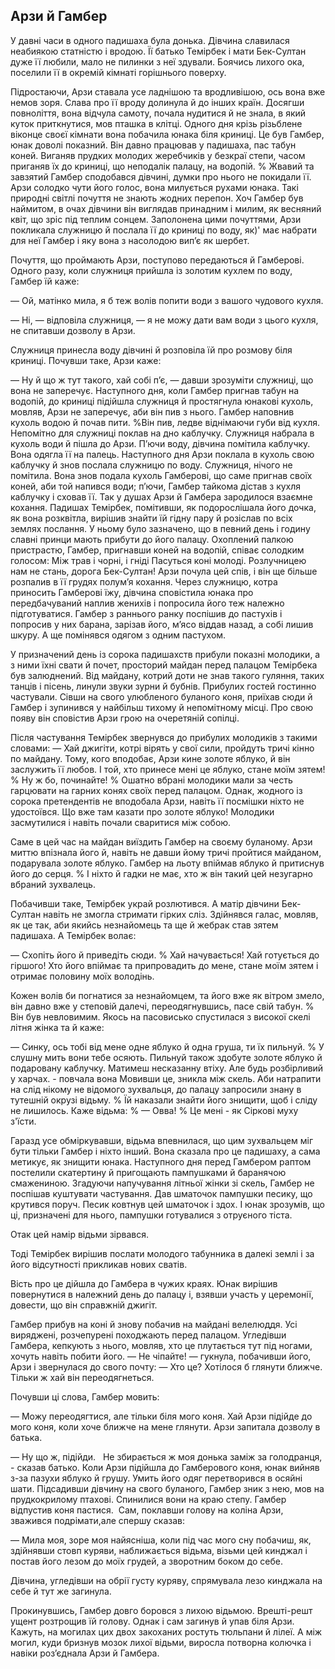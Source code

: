 ## Арзи й Гамбер

У давні часи в одного падишаха була донька.
Дівчина славилася неабиякою статністю і вродою.
Її батько Темірбек і мати Бек-Султан дуже її любили, мало не пилинки з неї здували.
Боячись лихого ока, поселили її в окремій кімнаті горішнього поверху.

Підростаючи, Арзи ставала усе ладнішою та вродливішою, ось вона вже немов зоря.
Слава про її вроду долинула й до інших країн.
Досягши повноліття, вона відчула самоту, почала нудитися й не знала, в який куток приткнутися, мов пташка в клітці.
Одного дня крізь різьблене віконце своєї кімнати вона побачила юнака біля криниці.
Це був Гамбер, юнак доволі показний.
Він давно працював у падишаха, пас табун коней.
Виганяв прудких молодих жеребчиків у безкраї степи, часом приганяв їх до криниці, що неподалік палацу, на водопій.
% Жвавий та завзятий Гамбер сподобався дівчині, думки про нього не покидали її.
Арзи солодко чути його голос, вона милується рухами юнака.
Такі природні світлі почуття не знають жодних перепон.
Хоч Гамбер був наймитом, в очах дівчини він виглядав принадним і милим, як весняний квіт, що зріс під теплим сонцем.
Заполонена цими почуттями, Арзи покликала служницю й послала її до криниці по воду, як)' має набрати для неї Гамбер і яку вона з насолодою вип’є як шербет.

Почуття, що проймають Арзи, поступово передаються й Гамберові.
Одного разу, коли служниця прийшла із золотим кухлем по воду, Гамбер їй каже:

— Ой, матінко мила, я б теж волів попити води з вашого чудового кухля.

— Ні, — відповіла служниця, — я не можу дати вам води з цього кухля, не спитавши дозволу в Арзи.

Служниця принесла воду дівчині й розповіла їй про розмову біля криниці.
Почувши таке, Арзи каже:

— Ну й що ж тут такого, хай собі п’є, — давши зрозуміти служниці, що вона не заперечує.
Наступного дня, коли Гамбер пригнав табун на водопій, до криниці підійшла служниця й простягнула юнакові кухоль, мовляв, Арзи не заперечує, аби він пив з нього.
Гамбер наповнив кухоль водою й почав пити.
%Він пив, ледве віднімаючи губи від кухля.
Непомітно для служниці поклав на дно каблучку.
Служниця набрала в кухоль води й пішла до Арзи.
П’ючи воду, дівчина помітила каблучку.
Вона одягла її на палець.
Наступного дня Арзи поклала в кухоль свою каблучку й знов послала служницю по воду.
Служниця, нічого не помітила.
Вона знов подала кухоль Гамберові, що саме пригнав своїх коней, аби той напився води; п’ючи, Гамбер тайкома дістав з кухля каблучку і сховав її.
Так у душах Арзи й Гамбера зародилося взаємне кохання.
Падишах Темірбек, помітивши, як подорослішала його дочка, як вона розквітла, вирішив знайти їй гідну пару й розіслав по всіх землях послання.
У ньому було зазначено, що в певний день і годину славні принци мають прибути до його палацу.
Охоплений палкою пристрастю, Гамбер, пригнавши коней на водопій, співає солодким голосом:
Між трав і чорні, і гніді
Пасуться коні молоді.
Розлучницею нам не стань, дорога Бек-Султан!
Арзи почула цей спів, і він ще більше розпалив в її грудях полум’я кохання.
Через служницю, котра приносить Гамберові їжу, дівчина сповістила юнака про передбачуваний наплив женихів і попросила його теж належно підготуватися.
Гамбер з раннього ранку поспішив до пастухів і попросив у них барана, зарізав його, м’ясо віддав назад, а собі лишив шкуру.
А ще помінявся одягом з одним пастухом.

У призначений день із сорока падишахств прибули показні молодики, а з ними їхні свати й почет, просторий майдан перед палацом Темірбека був залюднений.
Від майдану, котрий доти не знав такого гуляння, таких танців і пісень, линули звуки зурни й бубнів.
Прибулих гостей гостинно частували.
Сівши на свого улюбленого буланого коня, приїхав сюди й Гамбер і зупинився у найбільш тихому й непомітному місці.
Про свою появу він сповістив Арзи грою на очеретяній сопілці.

Після частування Темірбек звернувся до прибулих молодиків з такими словами: — Хай джигіти, котрі вірять у свої сили, пройдуть тричі кінно по майдану.
Тому, кого вподобає, Арзи кине золоте яблуко, й він заслужить її любов.
І той, хто принесе мені це яблуко, стане моїм зятем!
% Ну ж бо, починайте!
% Ошатно вбрані молодики мали за честь гарцювати на гарних конях своїх перед палацом.
Однак, жодного із сорока претендентів не вподобала Арзи, навіть її посмішки ніхто не удостоївся.
Що вже там казати про золоте яблуко!
Молодики засмутилися і навіть почали сваритися між собою.

Саме в цей час на майдан виїздить Гамбер на своєму буланому.
Арзи миттю впізнала його й, навіть не давши йому тричі пройтися майданом, подарувала золоте яблуко.
Гамбер на льоту впіймав яблуко й притиснув його до серця.
% І ніхто й гадки не має, хто ж він такий цей незугарно вбраний зухвалець.

Побачивши таке, Темірбек украй розлютився.
А матір дівчини Бек-Султан навіть не змогла стримати гірких сліз.
Здійнявся галас, мовляв, як це так, аби якийсь незнайомець та ще й жебрак став зятем падишаха.
А Темірбек волає:

— Схопіть його й приведіть сюди.
% Хай начувається! Хай готується до гіршого!
Хто його впіймає та припровадить до мене, стане моїм зятем і отримає половину моїх володінь.

Кожен волів би погнатися за незнайомцем, та його вже як вітром змело, він давно вже у степовій далечі, переодягнувшись, пасе свій табун.
% Він був невловимим.
Якось на пасовисько спустилася з високої скелі літня жінка та й каже:

— Синку, ось тобі від мене одне яблуко й одна груша, ти їх пильнуй.
% У слушну мить вони тебе осяють.
Пильнуй також здобуте золоте яблуко й подаровану каблучку.
Матимеш несказанну втіху.
Але будь розбірливий у харчах. - повчала вона
Мовивши це, зникла між скель.
Аби натрапити на слід нікому не відомого зухвальця, до палацу запросили знану в тутешній окрузі відьму.
% Їй наказали знайти його знищити, щоб і сліду не лишилось.
Каже відьма:
% — Овва!
% Це мені - як Сіркові муху з'їсти.

Гаразд усе обміркувавши, відьма впевнилася, що цим зухвальцем міг бути тільки Гамбер і ніхто інший.
Вона сказала про це падишаху, а сама метикує, як знищити юнака.
Наступного дня перед Гамбером раптом постелили скатертину й пригощають пампушками й баранячою смажениною.
Згадуючи напучування літньої жінки зі скель, Гамбер не поспішав куштувати частування.
Дав шматочок пампушки песику, що крутився поруч.
Песик ковтнув цей шматочок і здох.
І юнак зрозумів, що ці, призначені для нього, пампушки готувалися з отруєного тіста.

Отак цей намір відьми зірвався.

Тоді Темірбек вирішив послати молодого табунника в далекі землі і за його відсутності прикликав нових сватів.

Вість про це дійшла до Гамбера в чужих краях.
Юнак вирішив повернутися в належний день до палацу і, взявши участь у церемонії, довести, що він справжній джигіт.

Гамбер прибув на коні й знову побачив на майдані велелюддя.
Усі виряджені, розчепурені походжають перед палацом.
Угледівши Гамбера, кепкують з нього, мовляв, хто це плутається тут під ногами, хочуть навіть побити його.
— Не чіпайте! — гукнула, побачивши його, Арзи і звернулася до свого почту:
— Хто це?
Хотілося б глянути ближче.
Тільки ж хай він переодягнеться.

Почувши ці слова, Гамбер мовить:

— Можу переодягтися, але тільки біля мого коня.
Хай Арзи підійде до мого коня, коли хоче ближче на мене глянути.
Арзи запитала дозволу в батька.

— Ну що ж, підійди.
  Не збирається ж моя донька заміж за голодранця, - сказав батько.
Коли Арзи підійшла до Гамберового коня, юнак вийняв з-за пазухи яблуко й грушу.
Умить його одяг перетворився в осяйні шати.
Підсадивши дівчину на свого буланого, Гамбер зник з нею, мов на прудкокрилому птахові.
Спинилися вони на краю степу.
Гамбер відпустив коня пастися.
 Сам, поклавши голову на коліна Арзи, зважився подрімати,але спершу сказав:

— Мила моя, зоре моя найясніша, коли під час мого сну побачиш, як, здійнявши стовп куряви, наближається відьма, візьми цей кинджал і постав його лезом до моїх грудей, а зворотним боком до себе.

Дівчина, угледівши на обрії густу куряву, спрямувала лезо кинджала на себе й тут же загинула.

Прокинувшись, Гамбер довго боровся з лихою відьмою.
Врешті-решт ущент розтрощив їй голову.
Однак і сам загинув й упав біля Арзи.
Кажуть, на могилах цих двох закоханих ростуть тюльпани й лілеї.
А між могил, куди бризнув мозок лихої відьми, виросла потворна колючка і навіки роз’єднала Арзи й Гамбера. 
